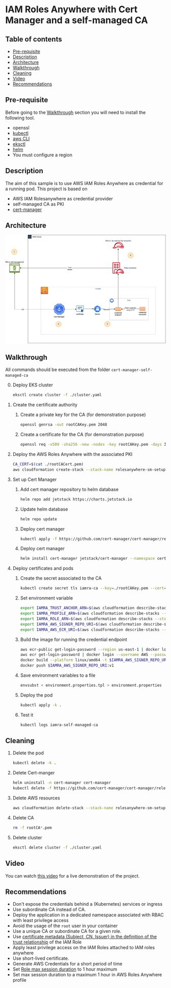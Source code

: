 # IAM Roles Anywhere with Cert Manager and a self-managed CA

## Table of contents
* [Pre-requisite](#pre-requisite)
* [Description](#description)
* [Architecture](#architecture)
* [Walkthrough](#walkthrough)
* [Cleaning](#cleaning)
* [Video](#video)
* [Recommendations](#recommendations)

## Pre-requisite
Before going to the [Walkthrough](#walkthrough) section you  will need to install the following tool.
* openssl
* [kubectl](https://kubernetes.io/docs/reference/kubectl/)
* [aws CLI](https://aws.amazon.com/cli/)
* [eksctl](https://eksctl.io/)
* [helm](https://helm.sh/)
* You must configure a region

## Description
The  aim of this sample is to use AWS IAM Roles Anywhere  as credential for a running pod. This project is based on
* AWS IAM Rolesanywhere as credential provider
* self-managed CA as PKI
* [cert-manager](https://cert-manager.io/)


## Architecture
![](./cert-manager-self-managed-ca.png)
## Walkthrough
All commands  should be executed from the folder `cert-manager-self-managed-ca`

0. Deploy EKS cluster
    ```bash
    eksctl create cluster -f ./cluster.yaml 
    ```
1. Create the certificate authority

   1. Create a private key for the CA (for demonstration purpose)
       ```bash
       openssl genrsa -out rootCAKey.pem 2048 
       ```
   2. Create a certificate for the CA (for demonstration purpose)
       ```bash
       openssl req -x509 -sha256 -new -nodes -key rootCAKey.pem -days 3650 -out rootCACert.pem -extensions v3_ca -config openssl.cnf 
       ```
2. Deploy the AWS Roles Anywhere with the associated PKI
   ```bash
   CA_CERT=$(cat ./rootCACert.pem)
   aws cloudformation create-stack --stack-name rolesanywhere-sm-setup --parameters ParameterKey=X509CertificateData,ParameterValue=$CA_CERT --capabilities  CAPABILITY_IAM --template-body file://rolesanywhere-setup.yaml
   ```
3. Set up Cert Manager
   1. Add cert manager repository  to helm database
       ```bash
       helm repo add jetstack https://charts.jetstack.io
       ```
   2. Update helm database
       ```bash
       helm repo update
       ```
   3. Deploy cert manager
       ```bash
       kubectl apply -f https://github.com/cert-manager/cert-manager/releases/download/v1.12.0/cert-manager.crds.yaml
       ```
   4. Deploy cert manager
       ```bash
       helm install cert-manager jetstack/cert-manager --namespace cert-manager --create-namespace --version v1.12.0
       ```
4. Deploy certificates and pods
   1. Create the secret associated to the CA 
       ```bash
       kubectl create secret tls iamra-ca --key=./rootCAKey.pem --cert=./rootCACert.pem
       ```
   2. Set  environment variable
      ```bash
      export IAMRA_TRUST_ANCHOR_ARN=$(aws cloudformation describe-stacks --stack-name rolesanywhere-sm-setup --query 'Stacks[0].Outputs[?OutputKey==`TrustAnchorArn`] | [0].OutputValue' --output text)
      export IAMRA_PROFILE_ARN=$(aws cloudformation describe-stacks --stack-name rolesanywhere-sm-setup --query 'Stacks[0].Outputs[?OutputKey==`ProfileCAArn`] | [0].OutputValue' --output text)
      export IAMRA_ROLE_ARN=$(aws cloudformation describe-stacks --stack-name rolesanywhere-sm-setup --query 'Stacks[0].Outputs[?OutputKey==`RoleArn`] | [0].OutputValue' --output text)
      export IAMRA_AWS_SIGNER_REPO_URI=$(aws cloudformation describe-stacks --stack-name rolesanywhere-sm-setup --query 'Stacks[0].Outputs[?OutputKey==`AWSSignerHelperRepositoryUri`] | [0].OutputValue' --output text)
      export IAMRA_AWS_ECR_URI=$(aws cloudformation describe-stacks --stack-name rolesanywhere-sm-setup --query 'Stacks[0].Outputs[?OutputKey==`AWSEcrEndpointUri`] | [0].OutputValue' --output text)
      ```
   3. Build the image for running the credential endpoint
      ```bash
      aws ecr-public get-login-password --region us-east-1 | docker login --username AWS --password-stdin public.ecr.aws
      aws ecr get-login-password | docker login --username AWS --password-stdin $IAMRA_AWS_ECR_URI
      docker build --platform linux/amd64 -t $IAMRA_AWS_SIGNER_REPO_URI:v1 .
      docker push $IAMRA_AWS_SIGNER_REPO_URI:v1 
      ```
   4. Save environment variables to a file
      ```bash
      envsubst < environment.properties.tpl > environment.properties
      ```

   5. Deploy the pod
      ```bash
      kubectl apply -k .
      ```
   6. Test it
      ```bash
      kubectl logs iamra-self-managed-ca
      ```
## Cleaning
1. Delete the pod
    ```bash
    kubectl delete -k .
    ```
2. Delete Cert-manger
    ```bash
    helm uninstall -n cert-manager cert-manager
    kubectl delete -f https://github.com/cert-manager/cert-manager/releases/download/v1.12.0/cert-manager.crds.yaml
    ```
3. Delete AWS resources
    ```bash
    aws cloudformation delete-stack --stack-name rolesanywhere-sm-setup
    ```
4. Delete CA
    ```bash
    rm -f rootCA*.pem
    ```
5. Delete cluster
    ```bash
    eksctl delete cluster -f ./cluster.yaml
    ```


## Video
You can watch [this video](iamra-section1.mp4) for a live demonstration of the project.

## Recommendations
* Don't expose the  credentials behind a (Kubernetes) services or ingress
* Use subordinate CA instead of CA.
* Deploy the application in a dedicated namespace associated with RBAC with least privilege access
* Avoid the usage of the `root` user in your container
* Use a unique CA or subordinate CA for a given role.
* Use [certificate metadata  (Subject, CN, Issuer)  in the definition of the  trust relationship](https://docs.aws.amazon.com/rolesanywhere/latest/userguide/trust-model.html) of the IAM Role
* Apply least privilege access on the IAM Roles attached to IAM roles anywhere
* Use short-lived certificate.
* Generate AWS Credentials for a short period of time
* Set [Role max session duration](https://docs.aws.amazon.com/AWSCloudFormation/latest/UserGuide/aws-resource-iam-role.html#cfn-iam-role-maxsessionduration) to 1 hour maximum
* Set max session duration to a maximum 1 hour in AWS Roles Anywhere profile


